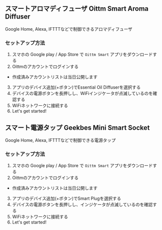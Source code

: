## スマートアロマディフューザ Oittm Smart Aroma Diffuser

Google Home, Alexa, IFTTTなどで制御できるアロマディフューザ

### セットアップ方法

1. スマホの Google play / App Store で `Oittm Smart` アプリをダウンロードする
2. Oittmのアカウントでログインする
  - 作成済みアカウントリストは当日公開します
3. アプリのデバイス追加(+ボタン)でEssential Oil Diffuserを選択する
4. デバイスの電源ボタンを長押しし、WiFiインジケータが点滅しているのを確認する
4. WiFiネットワークに接続する
5. Let's get started!


## スマート電源タップ Geekbes Mini Smart Socket

Google Home, Alexa, IFTTTなどで制御できる電源タップ

### セットアップ方法

1. スマホの Google play / App Store で `Oittm Smart` アプリをダウンロードする
2. Oittmのアカウントでログインする
  - 作成済みアカウントリストは当日公開します
3. アプリのデバイス追加(+ボタン)でSmart Plugを選択する
4. デバイスの電源ボタンを長押しし、インジケータが点滅しているのを確認する
4. WiFiネットワークに接続する
5. Let's get started!
